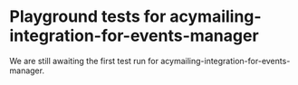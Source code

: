 # Playground tests for acymailing-integration-for-events-manager
We are still awaiting the first test run for acymailing-integration-for-events-manager.
